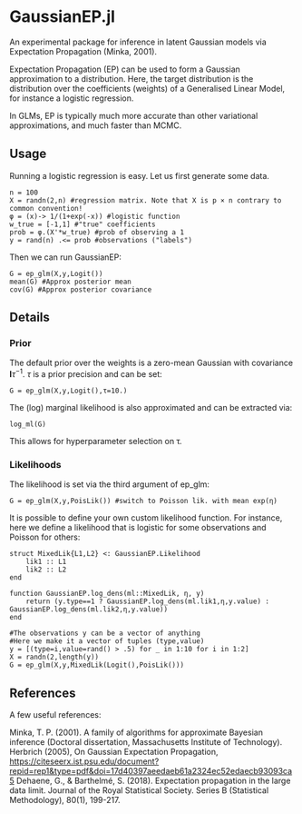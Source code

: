 # GaussianEP.jl

An experimental package for inference in latent Gaussian models via Expectation Propagation (Minka, 2001).

Expectation Propagation (EP) can be used to form a Gaussian approximation to a distribution. Here, the target distribution is the distribution over the coefficients (weights) of a Generalised Linear Model, for instance a logistic regression.

In GLMs, EP is typically much more accurate than other variational approximations, and much faster than MCMC.

## Usage 

Running a logistic regression is easy. Let us first generate some data. 
```{julia}
n = 100
X = randn(2,n) #regression matrix. Note that X is p × n contrary to common convention!
φ = (x)-> 1/(1+exp(-x)) #logistic function
w_true = [-1,1] #"true" coefficients
prob = φ.(X'*w_true) #prob of observing a 1
y = rand(n) .<= prob #observations ("labels")
```

Then we can run GaussianEP:
```{julia}
G = ep_glm(X,y,Logit())
mean(G) #Approx posterior mean
cov(G) #Approx posterior covariance
```

## Details

### Prior

The default prior over the weights is a zero-mean Gaussian with covariance $\mathbf{I}\tau^{-1}$. $\tau$ is a prior precision and can be set:
```{julia}
G = ep_glm(X,y,Logit(),τ=10.)
```
The (log) marginal likelihood is also approximated and can be extracted via:
```{julia}
log_ml(G)
```
This allows for hyperparameter selection on τ. 

### Likelihoods 

The likelihood is set via the third argument of ep_glm: 
```{julia}
G = ep_glm(X,y,PoisLik()) #switch to Poisson lik. with mean exp(η)
```

It is possible to define your own custom likelihood function. For instance, here we define a likelihood that is logistic for some observations and Poisson for others: 
```{julia}
struct MixedLik{L1,L2} <: GaussianEP.Likelihood
    lik1 :: L1
    lik2 :: L2
end

function GaussianEP.log_dens(ml::MixedLik, η, y)
    return (y.type==1 ? GaussianEP.log_dens(ml.lik1,η,y.value) : GaussianEP.log_dens(ml.lik2,η,y.value))
end

#The observations y can be a vector of anything
#Here we make it a vector of tuples (type,value)
y = [(type=i,value=rand() > .5) for _ in 1:10 for i in 1:2]
X = randn(2,length(y))
G = ep_glm(X,y,MixedLik(Logit(),PoisLik()))
```

## References

A few useful references:

Minka, T. P. (2001). A family of algorithms for approximate Bayesian inference (Doctoral dissertation, Massachusetts Institute of Technology).
Herbrich (2005), On Gaussian Expectation Propagation, https://citeseerx.ist.psu.edu/document?repid=rep1&type=pdf&doi=17d40397aeedaeb61a2324ec52edaecb93093ca5
Dehaene, G., & Barthelmé, S. (2018). Expectation propagation in the large data limit. Journal of the Royal Statistical Society. Series B (Statistical Methodology), 80(1), 199-217.

